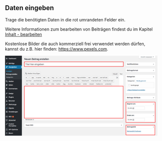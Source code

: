 ## Daten eingeben

Trage die benötigten Daten in die rot umrandeten Felder ein.

Weitere Informationen zum bearbeiten von Beiträgen findest du im Kapitel [Inhalt - bearbeiten](https://easy-presenter.github.io/easy-presenter/?repository=cw-wordpress-divi?presentation=./02_edit_content#/)

Kostenlose Bilder die auch kommerziell frei verwendet werden dürfen, kannst du z.B. hier finden: https://www.pexels.com.

![image](./assets/fill.png)
